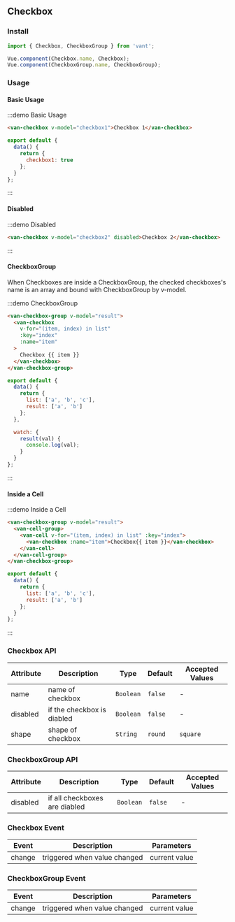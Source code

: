 <style>
.demo-checkbox {
  .van-checkbox {
    margin: 10px 0 0 20px;
  }
  .van-cell {
    .van-checkbox {
      margin: 0;
    }
  }
}
</style>

<script>
export default {
  data() {
    return {
      checkbox1: true,
      checkbox2: true,
      list: [
        'a',
        'b',
        'c'
      ],
      result: ['a', 'b']
    };
  }
};
</script>

## Checkbox

### Install
``` javascript
import { Checkbox, CheckboxGroup } from 'vant';

Vue.component(Checkbox.name, Checkbox);
Vue.component(CheckboxGroup.name, CheckboxGroup);
```

### Usage

#### Basic Usage

:::demo Basic Usage
```html
<van-checkbox v-model="checkbox1">Checkbox 1</van-checkbox>
```

```javascript
export default {
  data() {
    return {
      checkbox1: true
    };
  }
};
```
:::

#### Disabled

:::demo Disabled
```html
<van-checkbox v-model="checkbox2" disabled>Checkbox 2</van-checkbox>
```
:::

#### CheckboxGroup
When Checkboxes are inside a CheckboxGroup, the checked checkboxes's name is an array and bound with CheckboxGroup by v-model.

:::demo CheckboxGroup
```html
<van-checkbox-group v-model="result">
  <van-checkbox
    v-for="(item, index) in list"
    :key="index"
    :name="item"
  >
    Checkbox {{ item }}
  </van-checkbox>
</van-checkbox-group>
```

```javascript
export default {
  data() {
    return {
      list: ['a', 'b', 'c'],
      result: ['a', 'b']
    };
  },

  watch: {
    result(val) {
      console.log(val);
    }
  }
};
```
:::

#### Inside a Cell

:::demo Inside a Cell
```html
<van-checkbox-group v-model="result">
  <van-cell-group>
    <van-cell v-for="(item, index) in list" :key="index">
      <van-checkbox :name="item">Checkbox{{ item }}</van-checkbox>
    </van-cell>
  </van-cell-group>
</van-checkbox-group>
```

```javascript
export default {
  data() {
    return {
      list: ['a', 'b', 'c'],
      result: ['a', 'b']
    };
  }
};
```
:::

### Checkbox API

| Attribute | Description | Type | Default | Accepted Values |
|-----------|-----------|-----------|-------------|-------------|
| name | name of checkbox | `Boolean`  | `false` | - |
| disabled | if the checkbox is diabled | `Boolean`  | `false` | - |
| shape | shape of checkbox | `String`  | `round` | `square` |

### CheckboxGroup API

| Attribute | Description | Type | Default | Accepted Values |
|-----------|-----------|-----------|-------------|-------------|
| disabled | if all checkboxes are diabled | `Boolean` | `false` | - |

### Checkbox Event

| Event | Description | Parameters |
|-----------|-----------|-----------|
| change | triggered when value changed | current value |

### CheckboxGroup Event

| Event | Description | Parameters |
|-----------|-----------|-----------|
| change | triggered when value changed | current value |
